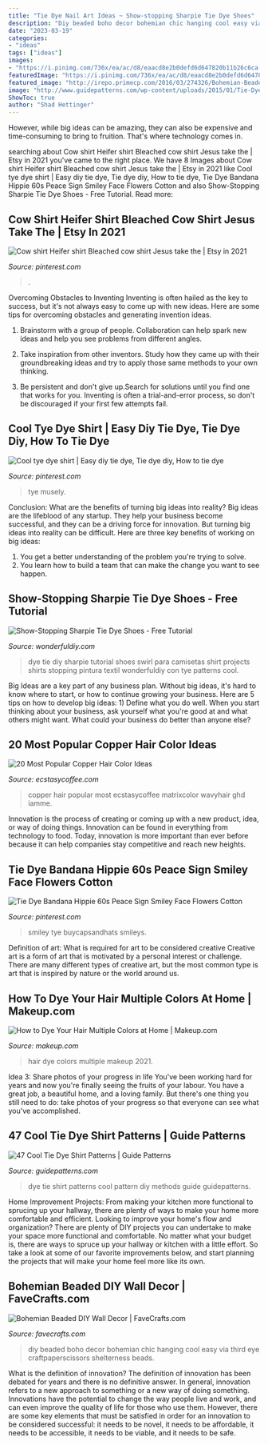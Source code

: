 ```yaml
---
title: "Tie Dye Nail Art Ideas ~ Show-stopping Sharpie Tie Dye Shoes"
description: "Diy beaded boho decor bohemian chic hanging cool easy via third eye craftpaperscissors shelterness beads"
date: "2023-03-19"
categories:
- "ideas"
tags: ["ideas"]
images:
- "https://i.pinimg.com/736x/ea/ac/d8/eaacd8e2b0defd6d647820b11b26c6ca.jpg"
featuredImage: "https://i.pinimg.com/736x/ea/ac/d8/eaacd8e2b0defd6d647820b11b26c6ca.jpg"
featured_image: "http://irepo.primecp.com/2016/03/274326/Bohemian-Beaded-DIY-Wall-Decor_ExtraLarge700_ID-1579882.jpg?v=1579882"
image: "http://www.guidepatterns.com/wp-content/uploads/2015/01/Tie-Dye-Shirt-Patterns.jpg"
ShowToc: true
author: "Shad Hettinger"
---
```



However, while big ideas can be amazing, they can also be expensive and time-consuming to bring to fruition. That's where technology comes in.

	

		
searching about Cow shirt Heifer shirt Bleached cow shirt Jesus take the | Etsy in 2021 you've came to the right place. We have 8 Images about Cow shirt Heifer shirt Bleached cow shirt Jesus take the | Etsy in 2021 like Cool tye dye shirt | Easy diy tie dye, Tie dye diy, How to tie dye, Tie Dye Bandana Hippie 60s Peace Sign Smiley Face Flowers Cotton and also Show-Stopping Sharpie Tie Dye Shoes - Free Tutorial. Read more:
		
    
## Cow Shirt Heifer Shirt Bleached Cow Shirt Jesus Take The | Etsy In 2021

<img loading=lazy src="https://i.pinimg.com/736x/be/f3/61/bef3617553ff1ca401eb82ef015a3534.jpg" onerror="this.onerror=null;this.src='https://tse4.mm.bing.net/th?id=OIP.R3L2i_iRal4VTLy_uUWcgwHaFj&amp;pid=15.1';" alt="Cow shirt Heifer shirt Bleached cow shirt Jesus take the | Etsy in 2021">

_Source: pinterest.com_

>. 

	

Overcoming Obstacles to Inventing
Inventing is often hailed as the key to success, but it's not always easy to come up with new ideas. Here are some tips for overcoming obstacles and generating invention ideas.
1. Brainstorm with a group of people. Collaboration can help spark new ideas and help you see problems from different angles.

2. Take inspiration from other inventors. Study how they came up with their groundbreaking ideas and try to apply those same methods to your own thinking.

3. Be persistent and don't give up.Search for solutions until you find one that works for you. Inventing is often a trial-and-error process, so don't be discouraged if your first few attempts fail.

    
## Cool Tye Dye Shirt | Easy Diy Tie Dye, Tie Dye Diy, How To Tie Dye

<img loading=lazy src="https://i.pinimg.com/736x/04/1a/89/041a89b4c50dc9b6235b1d88c86aae81--diy-clothes-summer-clothes.jpg" onerror="this.onerror=null;this.src='https://tse2.mm.bing.net/th?id=OIP.h287hOx8GJY-iz00wQyW9gC7FN&amp;pid=15.1';" alt="Cool tye dye shirt | Easy diy tie dye, Tie dye diy, How to tie dye">

_Source: pinterest.com_

>tye musely. 

	

Conclusion: What are the benefits of turning big ideas into reality?
Big ideas are the lifeblood of any startup. They help your business become successful, and they can be a driving force for innovation. But turning big ideas into reality can be difficult. Here are three key benefits of working on big ideas:
1. You get a better understanding of the problem you're trying to solve.
2. You learn how to build a team that can make the change you want to see happen.

    
## Show-Stopping Sharpie Tie Dye Shoes - Free Tutorial

<img loading=lazy src="https://cdn.wonderfuldiy.com/wp-content/uploads/2014/09/tie-dye-wonerfuldiy.jpg" onerror="this.onerror=null;this.src='https://tse4.mm.bing.net/th?id=OIP.lotQLxxizz7_9pwHFsys5QHaGQ&amp;pid=15.1';" alt="Show-Stopping Sharpie Tie Dye Shoes - Free Tutorial">

_Source: wonderfuldiy.com_

>dye tie diy sharpie tutorial shoes swirl para camisetas shirt projects shirts stopping pintura textil wonderfuldiy con tye patterns cool. 

	

Big Ideas are a key part of any business plan. Without big ideas, it's hard to know where to start, or how to continue growing your business. Here are 5 tips on how to develop big ideas: 1) Define what you do well. When you start thinking about your business, ask yourself what you're good at and what others might want. What could your business do better than anyone else?

    
## 20 Most Popular Copper Hair Color Ideas

<img loading=lazy src="https://i2.wp.com/www.ecstasycoffee.com/wp-content/uploads/2017/02/matrixcolor-iamMe-copperhaircolor-copper-wavyhair-ghd.jpg?resize=750%2C938" onerror="this.onerror=null;this.src='https://tse2.mm.bing.net/th?id=OIP.RausUMrTF7fUNRAXg1jBUwHaJQ&amp;pid=15.1';" alt="20 Most Popular Copper Hair Color Ideas">

_Source: ecstasycoffee.com_

>copper hair popular most ecstasycoffee matrixcolor wavyhair ghd iamme. 

	

Innovation is the process of creating or coming up with a new product, idea, or way of doing things. Innovation can be found in everything from technology to food. Today, innovation is more important than ever before because it can help companies stay competitive and reach new heights.

    
## Tie Dye Bandana Hippie 60s Peace Sign Smiley Face Flowers Cotton

<img loading=lazy src="https://i.pinimg.com/736x/ea/ac/d8/eaacd8e2b0defd6d647820b11b26c6ca.jpg" onerror="this.onerror=null;this.src='https://tse1.mm.bing.net/th?id=OIP.aggu4jAzBlOQaFTMEfFhzwHaHa&amp;pid=15.1';" alt="Tie Dye Bandana Hippie 60s Peace Sign Smiley Face Flowers Cotton">

_Source: pinterest.com_

>smiley tye buycapsandhats smileys. 

	

Definition of art: What is required for art to be considered creative
Creative art is a form of art that is motivated by a personal interest or challenge. There are many different types of creative art, but the most common type is art that is inspired by nature or the world around us.

    
## How To Dye Your Hair Multiple Colors At Home | Makeup.com

<img loading=lazy src="https://www.makeup.com/-/media/project/loreal/brand-sites/mdc/americas/us/articles/2021/january/08-multiple-colors/how-to-dye-hair-multiple-colors-hero-mudc-010820.jpg?w=400&amp;h=300&amp;blr=False&amp;hash=D6B2721BC830618798B716C0C8DB34ED" onerror="this.onerror=null;this.src='https://tse2.mm.bing.net/th?id=OIP.x5d4AfCTvIRvS_ivpCC1WQHaFj&amp;pid=15.1';" alt="How to Dye Your Hair Multiple Colors at Home | Makeup.com">

_Source: makeup.com_

>hair dye colors multiple makeup 2021. 

	

Idea 3: Share photos of your progress in life
You've been working hard for years and now you're finally seeing the fruits of your labour. You have a great job, a beautiful home, and a loving family. But there's one thing you still need to do: take photos of your progress so that everyone can see what you've accomplished.

    
## 47 Cool Tie Dye Shirt Patterns | Guide Patterns

<img loading=lazy src="http://www.guidepatterns.com/wp-content/uploads/2015/01/Tie-Dye-Shirt-Patterns.jpg" onerror="this.onerror=null;this.src='https://tse2.mm.bing.net/th?id=OIP.GqIK5T8RhdDnIM4npFaMLAHaJ9&amp;pid=15.1';" alt="47 Cool Tie Dye Shirt Patterns | Guide Patterns">

_Source: guidepatterns.com_

>dye tie shirt patterns cool pattern diy methods guide guidepatterns. 

	

Home Improvement Projects: From making your kitchen more functional to sprucing up your hallway, there are plenty of ways to make your home more comfortable and efficient.
Looking to improve your home's flow and organization? There are plenty of DIY projects you can undertake to make your space more functional and comfortable. No matter what your budget is, there are ways to spruce up your hallway or kitchen with a little effort. So take a look at some of our favorite improvements below, and start planning the projects that will make your home feel more like its own.

    
## Bohemian Beaded DIY Wall Decor | FaveCrafts.com

<img loading=lazy src="http://irepo.primecp.com/2016/03/274326/Bohemian-Beaded-DIY-Wall-Decor_ExtraLarge700_ID-1579882.jpg?v=1579882" onerror="this.onerror=null;this.src='https://tse1.mm.bing.net/th?id=OIP.wgw_sKqnrvs5EwtFc0vRhgHaK4&amp;pid=15.1';" alt="Bohemian Beaded DIY Wall Decor | FaveCrafts.com">

_Source: favecrafts.com_

>diy beaded boho decor bohemian chic hanging cool easy via third eye craftpaperscissors shelterness beads. 

	

What is the definition of innovation?
The definition of innovation has been debated for years and there is no definitive answer. In general, innovation refers to a new approach to something or a new way of doing something. Innovations have the potential to change the way people live and work, and can even improve the quality of life for those who use them. However, there are some key elements that must be satisfied in order for an innovation to be considered successful: it needs to be novel, it needs to be affordable, it needs to be accessible, it needs to be viable, and it needs to be safe.

